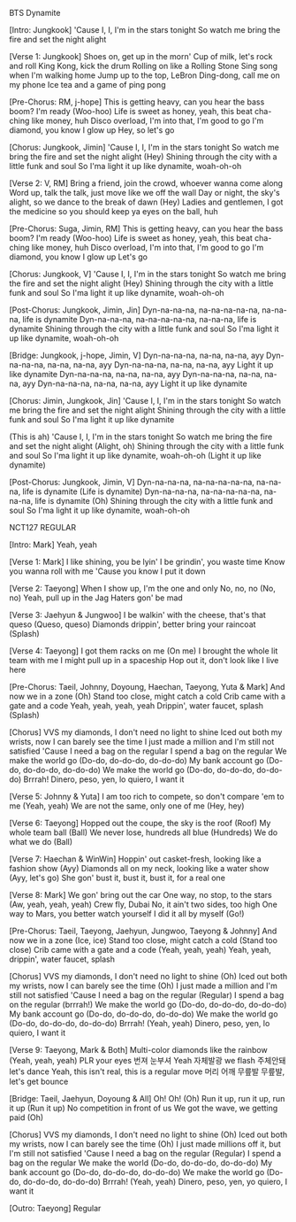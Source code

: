 BTS Dynamite

[Intro: Jungkook]
'Cause I, I, I'm in the stars tonight
So watch me bring the fire and set the night alight

[Verse 1: Jungkook]
Shoes on, get up in the morn'
Cup of milk, let's rock and roll
King Kong, kick the drum
Rolling on like a Rolling Stone
Sing song when I'm walking home
Jump up to the top, LeBron
Ding-dong, call me on my phone
Ice tea and a game of ping pong

[Pre-Chorus: RM, j-hope]
This is getting heavy, can you hear the bass boom? I'm ready (Woo-hoo)
Life is sweet as honey, yeah, this beat cha-ching like money, huh
Disco overload, I'm into that, I'm good to go
I'm diamond, you know I glow up
Hey, so let's go

[Chorus: Jungkook, Jimin]
'Cause I, I, I'm in the stars tonight
So watch me bring the fire and set the night alight (Hey)
Shining through the city with a little funk and soul
So I'ma light it up like dynamite, woah-oh-oh


[Verse 2: V, RM]
Bring a friend, join the crowd, whoever wanna come along
Word up, talk the talk, just move like we off the wall
Day or night, the sky's alight, so we dance to the break of dawn (Hey)
Ladies and gentlemen, I got the medicine so you should keep ya eyes on the ball, huh

[Pre-Chorus: Suga, Jimin, RM]
This is getting heavy, can you hear the bass boom? I'm ready (Woo-hoo)
Life is sweet as honey, yeah, this beat cha-ching like money, huh
Disco overload, I'm into that, I'm good to go
I'm diamond, you know I glow up
Let's go

[Chorus: Jungkook, V]
'Cause I, I, I'm in the stars tonight
So watch me bring the fire and set the night alight (Hey)
Shining through the city with a little funk and soul
So I'ma light it up like dynamite, woah-oh-oh

[Post-Chorus: Jungkook, Jimin, Jin]
Dyn-na-na-na, na-na-na-na-na, na-na-na, life is dynamite
Dyn-na-na-na, na-na-na-na-na, na-na-na, life is dynamite
Shining through the city with a little funk and soul
So I'ma light it up like dynamite, woah-oh-oh

[Bridge: Jungkook, j-hope, Jimin, V]
Dyn-na-na-na, na-na, na-na, ayy
Dyn-na-na-na, na-na, na-na, ayy
Dyn-na-na-na, na-na, na-na, ayy
Light it up like dynamite
Dyn-na-na-na, na-na, na-na, ayy
Dyn-na-na-na, na-na, na-na, ayy
Dyn-na-na-na, na-na, na-na, ayy
Light it up like dynamite


[Chorus: Jimin, Jungkook, Jin]
'Cause I, I, I'm in the stars tonight
So watch me bring the fire and set the night alight
Shining through the city with a little funk and soul
So I'ma light it up like dynamite

(This is ah) 'Cause I, I, I'm in the stars tonight
So watch me bring the fire and set the night alight (Alight, oh)
Shining through the city with a little funk and soul
So I'ma light it up like dynamite, woah-oh-oh (Light it up like dynamite)

[Post-Chorus: Jungkook, Jimin, V]
Dyn-na-na-na, na-na-na-na-na, na-na-na, life is dynamite (Life is dynamite)
Dyn-na-na-na, na-na-na-na-na, na-na-na, life is dynamite (Oh)
Shining through the city with a little funk and soul
So I'ma light it up like dynamite, woah-oh-oh


NCT127 REGULAR 

[Intro: Mark]
Yeah, yeah

[Verse 1: Mark]
I like shining, you be lyin'
I be grindin', you waste time
Know you wanna roll with me
'Cause you know I put it down

[Verse 2: Taeyong]
When I show up, I'm the one and only
No, no, no (No, no)
Yeah, pull up in the Jag
Haters gon' be mad

[Verse 3: Jaehyun & Jungwoo]
I be walkin' with the cheese, that's that queso (Queso, queso)
Diamonds drippin', better bring your raincoat (Splash)

[Verse 4: Taeyong]
I got them racks on me (On me)
I brought the whole lit team with me
I might pull up in a spaceship
Hop out it, don't look like I live here

[Pre-Chorus: Taeil, Johnny, Doyoung, Haechan, Taeyong, Yuta & Mark]
And now we in a zone (Oh)
Stand too close, might catch a cold
Crib came with a gate and a code
Yeah, yeah, yeah, yeah
Drippin', water faucet, splash (Splash)


[Chorus]
VVS my diamonds, I don't need no light to shine
Iced out both my wrists, now I can barely see the time
I just made a million and I'm still not satisfied
'Cause I need a bag on the regular
I spend a bag on the regular
We make the world go (Do-do, do-do-do, do-do-do)
My bank account go (Do-do, do-do-do, do-do-do)
We make the world go (Do-do, do-do-do, do-do-do)
Brrrah!
Dinero, peso, yen, lo quiero, I want it

[Verse 5: Johnny & Yuta]
I am too rich to compete, so don't compare 'em to me (Yeah, yeah)
We are not the same, only one of me (Hey, hey)

[Verse 6: Taeyong]
Hopped out the coupe, the sky is the roof (Roof)
My whole team ball (Ball)
We never lose, hundreds all blue (Hundreds)
We do what we do (Ball)

[Verse 7: Haechan & WinWin]
Hoppin' out casket-fresh, looking like a fashion show (Ayy)
Diamonds all on my neck, looking like a water show (Ayy, let's go)
She gon' bust it, bust it, bust it, for a real one


[Verse 8: Mark]
We gon' bring out the car
One way, no stop, to the stars (Aw, yeah, yeah, yeah)
Crew fly, Dubai
No, it ain't two sides, too high
One way to Mars, you better watch yourself
I did it all by myself (Go!)

[Pre-Chorus: Taeil, Taeyong, Jaehyun, Jungwoo, Taeyong & Johnny]
And now we in a zone (Ice, ice)
Stand too close, might catch a cold (Stand too close)
Crib came with a gate and a code (Yeah, yeah, yeah)
Yeah, yeah, drippin', water faucet, splash

[Chorus]
VVS my diamonds, I don't need no light to shine (Oh)
Iced out both my wrists, now I can barely see the time (Oh)
I just made a million and I'm still not satisfied
'Cause I need a bag on the regular (Regular)
I spend a bag on the regular (brrrah!)
We make the world go (Do-do, do-do-do, do-do-do)
My bank account go (Do-do, do-do-do, do-do-do)
We make the world go (Do-do, do-do-do, do-do-do)
Brrrah! (Yeah, yeah)
Dinero, peso, yen, lo quiero, I want it


[Verse 9: Taeyong, Mark & Both]
Multi-color diamonds like the rainbow (Yeah, yeah, yeah)
PLR your eyes 번져 눈부셔
Yeah 자체발광 we flash 주체안돼 let's dance
Yeah, this isn't real, this is a regular move
머리 어깨 무릎발 무릎발, let's get bounce

[Bridge: Taeil, Jaehyun, Doyoung & All]
Oh!
Oh! (Oh)
Run it up, run it up, run it up (Run it up)
No competition in front of us
We got the wave, we getting paid (Oh)

[Chorus]
VVS my diamonds, I don't need no light to shine (Oh)
Iced out both my wrists, now I can barely see the time (Oh)
I just made millions off it, but I'm still not satisfied
'Cause I need a bag on the regular (Regular)
I spend a bag on the regular
We make the world (Do-do, do-do-do, do-do-do)
My bank account go (Do-do, do-do-do, do-do-do)
We make the world go (Do-do, do-do-do, do-do-do)
Brrrah! (Yeah, yeah)
Dinero, peso, yen, yo quiero, I want it

[Outro: Taeyong]
Regular
